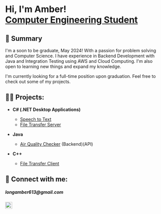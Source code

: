 <h1>Hi, I'm Amber! <br/><a href="https://github.com/ButteredBisc">Computer Engineering Student</a>
<h2>🌱 Summary </h2>

  I'm a soon to be graduate, May 2024! With a passion for problem solving and Computer Science. I have experience in Backend Development with Java and Integration Testing using AWS and Cloud Computing. I'm also open to learning new things and expand my knowledge.
 
  I'm currently looking for a full-time position upon graduation. Feel free to check out some of my projects.
  
<h2>👨‍💻 Projects:</h2>

- <b>C# (.NET Desktop Applications)</b>
  - [Speech to Text](https://github.com/ButteredBisc/SpeechToText/)
  - [File Transfer Server](https://github.com/ButteredBisc/FTP_Server)
    
- <b>Java</b>
  - [Air Quality Checker](https://github.com/ButteredBisc/AirQualityChecker) (Backend)(API)

- <b>C++</b>
  - [File Transfer Client](https://github.com/ButteredBisc/FTP_Client)
    
<h2> 🤳 Connect with me:</h2> 
<h5>longamber613@gmail.com</h4>

[<img align="left" alt="AmberLong | LinkedIn" width="22px" src="https://cdn.jsdelivr.net/npm/simple-icons@v3/icons/linkedin.svg" />][linkedin]

[linkedin]: www.linkedin.com/in/amber-long686


<!--

**ButteredBisc/ButteredBisc** is a ✨ _special_ ✨ repository because its `README.md` (this file) appears on your GitHub profile.

Here are some ideas to get you started:

- 🔭 I’m currently working on ...
- 🌱 I’m currently learning ...
- 👯 I’m looking to collaborate on ...
- 🤔 I’m looking for help with ...
- 💬 Ask me about ...
- 📫 How to reach me: ...
- 😄 Pronouns: ...
- ⚡ Fun fact: ...
-->
